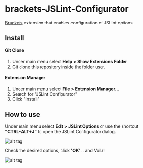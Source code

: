 brackets-JSLint-Configurator
============================

[Brackets](http://brackets.io/) extension that enables configuration of JSLint options.

## Install

#### Git Clone
1. Under main menu select **Help > Show Extensions Folder**
2. Git clone this repository inside the folder user.

#### Extension Manager
1. Under main menu select **File > Extension Manager...**
2. Search for "JSLint Configurator"
3. Click "Install"


## How to use

Under main menu select **Edit > JSLint Options** or use the shortcut **"CTRL+ALT+J"** to open the JSLint Configurator dialog.

![alt tag](http://www.georap.gr/github/jslint-screenshot-1.png)

Check the desired options, click **'OK'**... and Voila!

![alt tag](http://www.georap.gr/github/jslint-screenshot-2.png)

